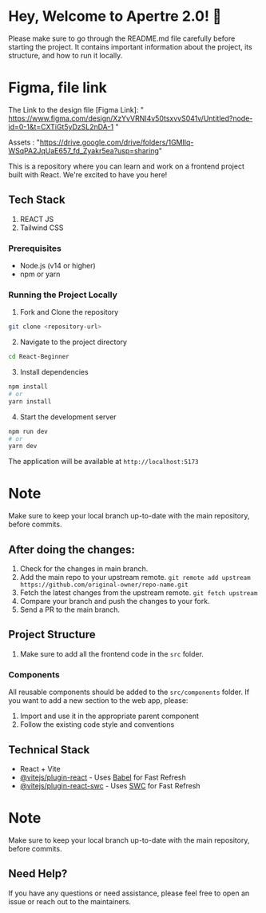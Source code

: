 # Hey, Welcome to Apertre 2.0! 👋

Please make sure to go through the README.md file carefully before starting the project. It contains important information about the project, its structure, and how to run it locally.

# Figma, file link
The Link to the design file [Figma Link]: " https://www.figma.com/design/XzYvVRNI4v50tsxvvS041v/Untitled?node-id=0-1&t=CXTiGt5yDzSL2nDA-1 "

Assets : "https://drive.google.com/drive/folders/1GMIlq-WSqPA2JqUaE657_fd_Zyakr5ea?usp=sharing"

This is a repository where you can learn and work on a frontend project built with React. We're excited to have you here!

## Tech Stack
1. REACT JS
2. Tailwind CSS


### Prerequisites
- Node.js (v14 or higher)
- npm or yarn

### Running the Project Locally
1. Fork and Clone the repository
```bash
git clone <repository-url>
```
2. Navigate to the project directory
```bash
cd React-Beginner
```
3. Install dependencies
```bash
npm install
# or
yarn install
```
4. Start the development server
```bash
npm run dev
# or
yarn dev
```
The application will be available at `http://localhost:5173`

# Note
Make sure to keep your local branch up-to-date with the main repository, before commits.

## After doing the changes: 
1. Check for the changes in main branch. 
2. Add the main repo to your upstream remote.
```git remote add upstream https://github.com/original-owner/repo-name.git```
3. Fetch the latest changes from the upstream remote. 
```git fetch upstream```
4. Compare your branch and push the changes to your fork.
5. Send a PR to the main branch.

## Project Structure
1. Make sure to add all the frontend code in the `src` folder.
### Components
All reusable components should be added to the `src/components` folder. If you want to add a new section to the web app, please:
1. Import and use it in the appropriate parent component
2. Follow the existing code style and conventions

## Technical Stack
- React + Vite
- [@vitejs/plugin-react](https://github.com/vitejs/vite-plugin-react/blob/main/packages/plugin-react/README.md) - Uses [Babel](https://babeljs.io/) for Fast Refresh
- [@vitejs/plugin-react-swc](https://github.com/vitejs/vite-plugin-react-swc) - Uses [SWC](https://swc.rs/) for Fast Refresh

# Note
Make sure to keep your local branch up-to-date with the main repository, before commits.

## Need Help?
If you have any questions or need assistance, please feel free to open an issue or reach out to the maintainers.
```
